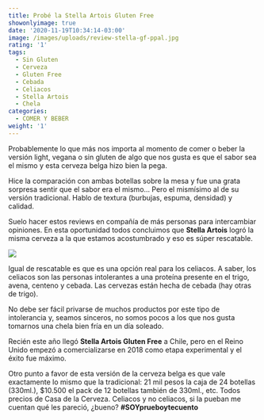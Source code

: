 ```yaml
---
title: Probé la Stella Artois Gluten Free
showonlyimage: true
date: '2020-11-19T10:34:14-03:00'
image: /images/uploads/review-stella-gf-ppal.jpg
rating: '1'
tags:
  - Sin Gluten
  - Cerveza
  - Gluten Free
  - Cebada
  - Celiacos
  - Stella Artois
  - Chela
categories:
  - COMER Y BEBER
weight: '1'
---
```

Probablemente lo que más nos importa al momento de comer o beber la versión light, vegana o sin gluten de algo que nos gusta es que el sabor sea el mismo y esta cerveza belga hizo bien la pega.

<!--more-->

Hice la comparación con ambas botellas sobre la mesa y fue una grata sorpresa sentir que el sabor era el mismo… Pero el mismísimo al de su versión tradicional. Hablo de textura (burbujas, espuma, densidad) y calidad.

Suelo hacer estos reviews en compañía de más personas para intercambiar opiniones. En esta oportunidad todos concluimos que **Stella Artois** logró la misma cerveza a la que estamos acostumbrado y eso es súper rescatable.

![](/images/uploads/review-stella-gf-2.jpg)



Igual de rescatable es que es una opción real para los celiacos. A saber, los celiacos son las personas intolerantes a una proteína presente en el trigo, avena, centeno y cebada. Las cervezas están hecha de cebada (hay otras de trigo).



No debe ser fácil privarse de muchos productos por este tipo de intolerancia y, seamos sinceros, no somos pocos a los que nos gusta tomarnos una chela bien fría en un día soleado.



Recién este año llegó **Stella Artois Gluten Free** a Chile, pero en el Reino Unido empezó a comercializarse en 2018 como etapa experimental y el éxito fue máximo. 



Otro punto a favor de esta versión de la cerveza belga es que vale exactamente lo mismo que la tradicional: 21 mil pesos la caja de 24 botellas (330ml.), $10.500 el pack de 12 botellas también de 330ml., etc. Todos precios de Casa de la Cerveza. Celiacos y no celiacos, si la pueban me cuentan qué les pareció, ¿bueno? **\#SOYprueboytecuento**
